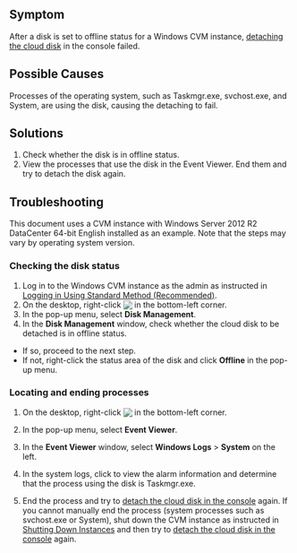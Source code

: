 ## Symptom
After a disk is set to offline status for a Windows CVM instance, [detaching the cloud disk](https://intl.cloud.tencent.com/document/product/362/32400) in the console failed.

## Possible Causes
Processes of the operating system, such as Taskmgr.exe, svchost.exe, and System, are using the disk, causing the detaching to fail.

## Solutions
1. Check whether the disk is in offline status.
2. View the processes that use the disk in the Event Viewer. End them and try to detach the disk again.

## Troubleshooting

<dx-alert infotype="explain" title="">
This document uses a CVM instance with Windows Server 2012 R2 DataCenter 64-bit English installed as an example. Note that the steps may vary by operating system version.
</dx-alert>

### Checking the disk status
1. Log in to the Windows CVM instance as the admin as instructed in [Logging in Using Standard Method (Recommended)](https://intl.cloud.tencent.com/document/product/213/41018).
2. On the desktop, right-click <img src="https://main.qcloudimg.com/raw/3d815ac1c196b47b2eea7c3a516c3d88.png" style="margin:-3px 0px"> in the bottom-left corner.
3. In the pop-up menu, select **Disk Management**.
4. In the **Disk Management** window, check whether the cloud disk to be detached is in offline status.

 - If so, proceed to the next step.
 - If not, right-click the status area of the disk and click **Offline** in the pop-up menu.


### Locating and ending processes
1. On the desktop, right-click <img src="https://main.qcloudimg.com/raw/3d815ac1c196b47b2eea7c3a516c3d88.png" style="margin:-3px 0px"> in the bottom-left corner.
2. In the pop-up menu, select **Event Viewer**.
3. In the **Event Viewer** window, select **Windows Logs** > **System** on the left.
4. In the system logs, click to view the alarm information and determine that the process using the disk is Taskmgr.exe.

5. End the process and try to [detach the cloud disk in the console](https://intl.cloud.tencent.com/document/product/362/32400#useConsole) again.
If you cannot manually end the process (system processes such as svchost.exe or System), shut down the CVM instance as instructed in [Shutting Down Instances](https://intl.cloud.tencent.com/document/product/213/4929) and then try to [detach the cloud disk in the console](https://intl.cloud.tencent.com/document/product/362/32400#useConsole) again.
